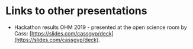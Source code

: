 # Links to other presentations

 - Hackathon results OHM 2019 - presented at the open science room by Cass: [https://slides.com/cassgvp/deck](https://slides.com/cassgvp/deck).
